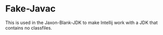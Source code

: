 # Fake-Javac
This is used in the Jaxon-Blank-JDK to make Intellij work with a JDK that contains no classfiles.